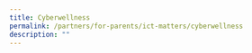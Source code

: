```yaml
---
title: Cyberwellness
permalink: /partners/for-parents/ict-matters/cyberwellness
description: ""
---
```

